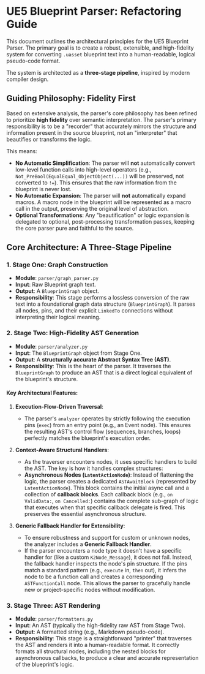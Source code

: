 # UE5 Blueprint Parser: Refactoring Guide

This document outlines the architectural principles for the UE5 Blueprint Parser. The primary goal is to create a robust, extensible, and high-fidelity system for converting `.uasset` blueprint text into a human-readable, logical pseudo-code format.

The system is architected as a **three-stage pipeline**, inspired by modern compiler design.

## Guiding Philosophy: Fidelity First

Based on extensive analysis, the parser's core philosophy has been refined to prioritize **high fidelity** over semantic interpretation. The parser's primary responsibility is to be a "recorder" that accurately mirrors the structure and information present in the source blueprint, not an "interpreter" that beautifies or transforms the logic.

This means:
- **No Automatic Simplification**: The parser will **not** automatically convert low-level function calls into high-level operators (e.g., `Not_PreBool(EqualEqual_ObjectObject(...))` will be preserved, not converted to `!=`). This ensures that the raw information from the blueprint is never lost.
- **No Automatic Expansion**: The parser will **not** automatically expand macros. A macro node in the blueprint will be represented as a macro call in the output, preserving the original level of abstraction.
- **Optional Transformations**: Any "beautification" or logic expansion is delegated to optional, post-processing transformation passes, keeping the core parser pure and faithful to the source.

## Core Architecture: A Three-Stage Pipeline

### 1. Stage One: Graph Construction

- **Module**: `parser/graph_parser.py`
- **Input**: Raw Blueprint graph text.
- **Output**: A `BlueprintGraph` object.
- **Responsibility**: This stage performs a lossless conversion of the raw text into a foundational graph data structure (`BlueprintGraph`). It parses all nodes, pins, and their explicit `LinkedTo` connections without interpreting their logical meaning.

### 2. Stage Two: High-Fidelity AST Generation

- **Module**: `parser/analyzer.py`
- **Input**: The `BlueprintGraph` object from Stage One.
- **Output**: A **structurally accurate Abstract Syntax Tree (AST)**.
- **Responsibility**: This is the heart of the parser. It traverses the `BlueprintGraph` to produce an AST that is a direct logical equivalent of the blueprint's structure.

#### Key Architectural Features:

1.  **Execution-Flow-Driven Traversal**:
    *   The parser's `analyzer` operates by strictly following the execution pins (`exec`) from an entry point (e.g., an Event node). This ensures the resulting AST's control flow (sequences, branches, loops) perfectly matches the blueprint's execution order.

2.  **Context-Aware Structural Handlers**:
    *   As the traverser encounters nodes, it uses specific handlers to build the AST. The key is how it handles complex structures:
    *   **Asynchronous Nodes (`LatentActionNode`)**: Instead of flattening the logic, the parser creates a dedicated `ASTAwaitBlock` (represented by `LatentActionNode`). This block contains the initial async call and a collection of **callback blocks**. Each callback block (e.g., `on ValidData:`, `on Cancelled:`) contains the complete sub-graph of logic that executes when that specific callback delegate is fired. This preserves the essential asynchronous structure.

3.  **Generic Fallback Handler for Extensibility**:
    *   To ensure robustness and support for custom or unknown nodes, the analyzer includes a **Generic Fallback Handler**.
    *   If the parser encounters a node type it doesn't have a specific handler for (like a custom `K2Node_Message`), it does not fail. Instead, the fallback handler inspects the node's pin structure. If the pins match a standard pattern (e.g., `execute` in, `then` out), it infers the node to be a function call and creates a corresponding `ASTFunctionCall` node. This allows the parser to gracefully handle new or project-specific nodes without modification.

### 3. Stage Three: AST Rendering

- **Module**: `parser/formatters.py`
- **Input**: An AST (typically the high-fidelity raw AST from Stage Two).
- **Output**: A formatted string (e.g., Markdown pseudo-code).
- **Responsibility**: This stage is a straightforward "printer" that traverses the AST and renders it into a human-readable format. It correctly formats all structural nodes, including the nested blocks for asynchronous callbacks, to produce a clear and accurate representation of the blueprint's logic.
